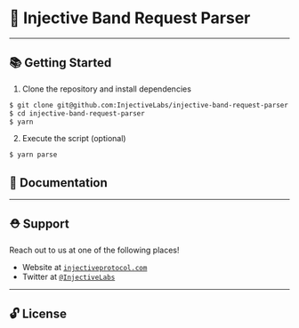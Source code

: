 # 🌟 Injective Band Request Parser

---

## 📚 Getting Started

1. Clone the repository and install dependencies

```bash
$ git clone git@github.com:InjectiveLabs/injective-band-request-parser.git
$ cd injective-band-request-parser
$ yarn
```

2. Execute the script (optional)
   
```bash
$ yarn parse
```

## 📖 Documentation

---

## ⛑ Support

Reach out to us at one of the following places!

- Website at <a href="https://injectiveprotocol.com" target="_blank">`injectiveprotocol.com`</a>
- Twitter at <a href="https://twitter.com/InjectiveLabs" target="_blank">`@InjectiveLabs`</a>

---

## 🔓 License
